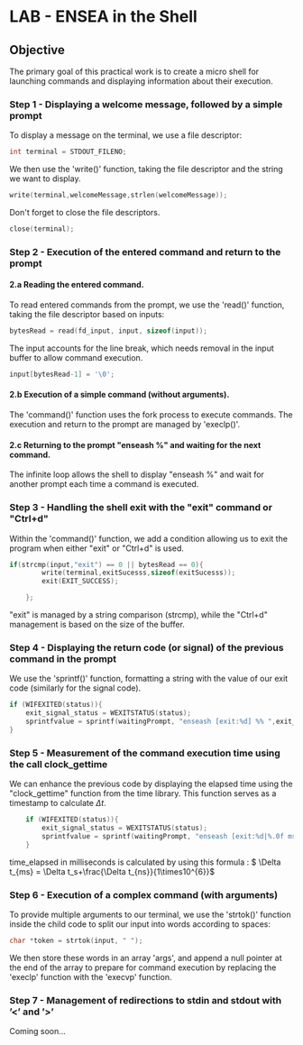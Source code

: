 # LAB - ENSEA in the Shell

## Objective

The primary goal of this practical work is to create a micro shell for launching commands and displaying information about their execution.

### Step 1 - Displaying a welcome message, followed by a simple prompt

To display a message on the terminal, we use a file descriptor:
```c
int terminal = STDOUT_FILENO;
```
We then use the 'write()' function, taking the file descriptor and the string we want to display.
```c
write(terminal,welcomeMessage,strlen(welcomeMessage));
```
Don't forget to close the file descriptors.
```c
close(terminal);
```

### Step 2 - Execution of the entered command and return to the prompt

#### 2.a Reading the entered command.
To read entered commands from the prompt, we use the 'read()' function, taking the file descriptor based on inputs:
```c
bytesRead = read(fd_input, input, sizeof(input));
```
The input accounts for the line break, which needs removal in the input buffer to allow command execution.
```c
input[bytesRead-1] = '\0';
```

#### 2.b Execution of a simple command (without arguments).

The 'command()' function uses the fork process to execute commands. The execution and return to the prompt are managed by 'execlp()'.


#### 2.c Returning to the prompt "enseash %" and waiting for the next command.
The infinite loop allows the shell to display "enseash %" and wait for another prompt each time a command is executed.

### Step 3 - Handling the shell exit with the "exit" command or "Ctrl+d"
Within the 'command()' function, we add a condition allowing us to exit the program when either "exit" or "Ctrl+d" is used.
```c
if(strcmp(input,"exit") == 0 || bytesRead == 0){   
        write(terminal,exitSucesss,sizeof(exitSucesss));
        exit(EXIT_SUCCESS);

    };
```
"exit" is managed by a string comparison (strcmp), while the "Ctrl+d" management is based on the size of the buffer.

### Step 4 - Displaying the return code (or signal) of the previous command in the prompt
We use the 'sprintf()' function, formatting a string with the value of our exit code (similarly for the signal code).
```c
if (WIFEXITED(status)){
    exit_signal_status = WEXITSTATUS(status);
    sprintfvalue = sprintf(waitingPrompt, "enseash [exit:%d] %% ",exit_signal_status);
}
```
### Step 5 - Measurement of the command execution time using the call clock_gettime
We can enhance the previous code by displaying the elapsed time using the "clock_gettime" function from the time library. This function serves as a timestamp to calculate $\Delta t$.
```c
    if (WIFEXITED(status)){
        exit_signal_status = WEXITSTATUS(status);
        sprintfvalue = sprintf(waitingPrompt, "enseash [exit:%d|%.0f ms] %% ",exit_signal_status,time_elapsed);
    }
```
time_elapsed in milliseconds is calculated by using this formula :
$ \Delta t_{ms} = \Delta t_s+\frac{\Delta t_{ns}}{1\times10^{6}}$
### Step 6 - Execution of a complex command (with arguments)
To provide multiple arguments to our terminal, we use the 'strtok()' function inside the child code to split our input into words according to spaces:
```c
char *token = strtok(input, " ");
```
We then store these words in an array 'args', and append a null pointer at the end of the array to prepare for command execution by replacing the 'execlp' function with the 'execvp' function.
### Step 7 - Management of redirections to stdin and stdout with ’<’ and ’>’ 
Coming soon...